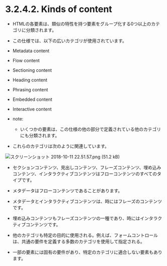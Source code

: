 # 3.2.4.2. Kinds of content

- HTMLの各要素は、類似の特性を持つ要素をグループ化する0つ以上のカテゴリに分類されます。
- この仕様では、以下の広いカテゴリが使用されています。

- Metadata content
- Flow content
- Sectioning content
- Heading content
- Phrasing content
- Embedded content
- Interactive content

- note:
    - いくつかの要素は、この仕様の他の部分で定義されている他のカテゴリにも分類されます。

- これらのカテゴリは次のように関連しています。

![スクリーンショット 2018-10-11 22.51.57.png (51.2 kB)](https://img.esa.io/uploads/production/attachments/9099/2018/10/11/36903/763866b7-184a-404f-8748-c903062f9ec2.png)

- セクションコンテンツ、見出しコンテンツ、フレーズコンテンツ、埋め込みコンテンツ、インタラクティブコンテンツはフローコンテンツのすべてのタイプです。
- メタデータはフローコンテンツであることがあります。
- メタデータとインタラクティブコンテンツは、時にはフレーズのコンテンツです。
- 埋め込みコンテンツもフレーズコンテンツの一種であり、時にはインタラクティブコンテンツです。

- 他のカテゴリも特定の目的に使用される。例えば、フォームコントロールは、共通の要件を定義する多数のカテゴリを使用して指定される。
- 一部の要素には固有の要件があり、特定のカテゴリに適合しない要素もあります。

